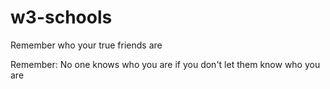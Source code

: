 # w3-schools
Remember who your true friends are

Remember: No one knows who you are if you don't let them know who you are
